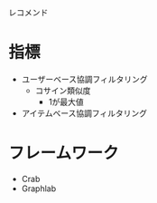 レコメンド
# 指標
- ユーザーベース協調フィルタリング
    - コサイン類似度
        - 1が最大値
- アイテムベース協調フィルタリング
# フレームワーク
- Crab
- Graphlab